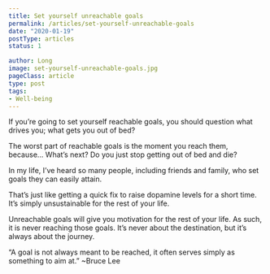 ```yaml
---
title: Set yourself unreachable goals
permalink: /articles/set-yourself-unreachable-goals
date: "2020-01-19"
postType: articles
status: 1

author: Long
image: set-yourself-unreachable-goals.jpg
pageClass: article
type: post
tags:
- Well-being
---
```


If you’re going to set yourself reachable goals, you should question what drives you; what gets you out of bed?

The worst part of reachable goals is the moment you reach them, because… What’s next? Do you just stop getting out of bed and die?

In my life, I’ve heard so many people, including friends and family, who set goals they can easily attain.

That’s just like getting a quick fix to raise dopamine levels for a short time. It’s simply unsustainable for the rest of your life.

Unreachable goals will give you motivation for the rest of your life. As such, it is never reaching those goals. It’s never about the destination, but it’s always about the journey.

“A goal is not always meant to be reached, it often serves simply as something to aim at.” ~Bruce Lee
